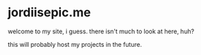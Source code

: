 # jordiisepic.me

welcome to my site, i guess. there isn't much to look at here, huh?

this will probably host my projects in the future.
